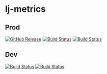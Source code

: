 # lj-metrics

## Prod
[![GitHub Release](https://img.shields.io/github/v/release/jimmydoh/lj-metrics?color=4fac91&link=https%3A%2F%2Fgithub.com%2Fusers%2Fjimmydoh%2Fpackages%2Fcontainer%2Fpackage%2Flj-metrics)](https://github.com/jimmydoh/lj-metrics/releases)
[![Build Status](https://github.com/jimmydoh/lj-metrics/actions/workflows/build-main-pull.yml/badge.svg)](https://github.com/jimmydoh/lj-metrics/actions/workflows/build-main-pull.yml)
[![Build Status](https://github.com/jimmydoh/lj-metrics/actions/workflows/build-release.yml/badge.svg)](https://github.com/jimmydoh/lj-metrics/actions/workflows/build-release.yml)

## Dev
[![Build Status](https://github.com/jimmydoh/lj-metrics/actions/workflows/build-dev-pull.yml/badge.svg)](https://github.com/jimmydoh/lj-metrics/actions/workflows/build-dev-pull.yml)
[![Build Status](https://github.com/jimmydoh/lj-metrics/actions/workflows/build-dev.yml/badge.svg)](https://github.com/jimmydoh/lj-metrics/actions/workflows/build-dev.yml)
